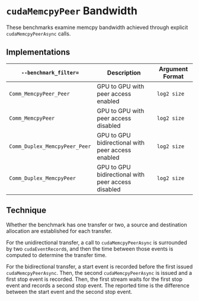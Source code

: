 # `cudaMemcpyPeer` Bandwidth

These benchmarks examine memcpy bandwidth achieved through explicit `cudaMemcpyPeerAsync` calls.

## Implementations

| `--benchmark_filter=`|Description|Argument Format|
|-|-|-|
| `Comm_MemcpyPeer_Peer`        | GPU to GPU with peer access enabled | `log2 size` |
| `Comm_MemcpyPeer`             | GPU to GPU with peer access disabled | `log2 size` |
| `Comm_Duplex_MemcpyPeer_Peer` | GPU to GPU bidirectional with peer access enabled | `log2 size` |
| `Comm_Duplex_MemcpyPeer`      | GPU to GPU bidirectional with peer access disabled | `log2 size` |


## Technique

Whether the benchmark has one transfer or two, a source and destination allocation are established for each transfer.

For the unidirectional transfer, a call to `cudaMemcpyPeerAsync` is surrounded by two `cudaEventRecord`s, and then the time between those events is computed to determine the transfer time.

For the bidirectional transfer, a start event is recorded before the first issued `cudaMemcpyPeerAsync`.
Then, the second `cudaMemcpyPeerAsync` is issued and a first stop event is recorded.
Then, the first stream waits for the first stop event and records a second stop event.
The reported time is the difference between the start event and the second stop event.


